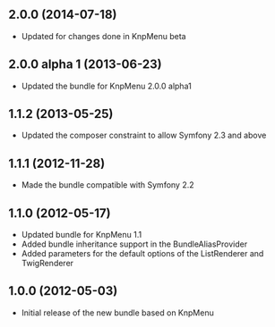 ## 2.0.0 (2014-07-18)

* Updated for changes done in KnpMenu beta

## 2.0.0 alpha 1 (2013-06-23)

* Updated the bundle for KnpMenu 2.0.0 alpha1

## 1.1.2 (2013-05-25)

* Updated the composer constraint to allow Symfony 2.3 and above

## 1.1.1 (2012-11-28)

* Made the bundle compatible with Symfony 2.2

## 1.1.0 (2012-05-17)

* Updated bundle for KnpMenu 1.1
* Added bundle inheritance support in the BundleAliasProvider
* Added parameters for the default options of the ListRenderer and TwigRenderer

## 1.0.0 (2012-05-03)

* Initial release of the new bundle based on KnpMenu
